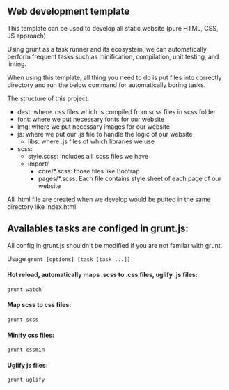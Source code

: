 ## Web development template
This template can be used to develop all static website (pure HTML, CSS, JS approach) 

Using grunt as a task runner and its ecosystem, we can automatically perform frequent tasks such as minification, compilation, unit testing, and linting.

When using this template, all thing you need to do is put files into correctly directory and run the below command for automatically boring tasks.

The structure of this project:
- dest: where .css files which is compiled from scss files in scss folder
- font: where we put necessary fonts for our website
- img: where we put necessary images for our website
- js: where we put our .js file to handle the logic of our website
  - libs: where .js files of which libraries we use
- scss:
  - style.scss: includes all .scss files we have
  - import/
    - core/*.scss: those files like Bootrap
    - pages/*.scss: Each file contains style sheet of each page of our website

All .html file are created when we develop would be putted in the same directory like index.html

## Availables tasks are configed in grunt.js:

All config in grunt.js shouldn't be modified if you are not familar with grunt. 

Usage
```grunt [options] [task [task ...]]```

#### Hot reload, automatically maps .scss to .css files, uglify .js files:
```grunt watch```

#### Map scss to css files:
```grunt scss```

#### Minify css files:
```grunt cssmin```

#### Uglify js files:
```grunt uglify```
